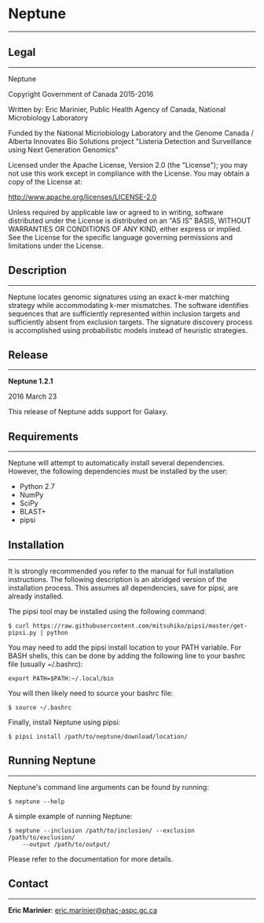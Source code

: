 # Neptune #
-----------

## Legal ##
-----------

Neptune

Copyright Government of Canada 2015-2016

Written by: Eric Marinier, Public Health Agency of Canada,
    National Microbiology Laboratory

Funded by the National Micriobiology Laboratory and the Genome Canada / Alberta
    Innovates Bio Solutions project "Listeria Detection and Surveillance
    using Next Generation Genomics"

Licensed under the Apache License, Version 2.0 (the "License"); you may not use
this work except in compliance with the License. You may obtain a copy of the
License at:

http://www.apache.org/licenses/LICENSE-2.0

Unless required by applicable law or agreed to in writing, software distributed
under the License is distributed on an "AS IS" BASIS, WITHOUT WARRANTIES OR
CONDITIONS OF ANY KIND, either express or implied. See the License for the
specific language governing permissions and limitations under the License.

## Description ##
-----------------

Neptune locates genomic signatures using an exact k-mer matching strategy while
accommodating k-mer mismatches. The software identifies sequences that are
sufficiently represented within inclusion targets and sufficiently absent from
exclusion targets. The signature discovery process is accomplished using
probabilistic models instead of heuristic strategies.

## Release ##
-------------

**Neptune 1.2.1**

2016 March 23

This release of Neptune adds support for Galaxy.

## Requirements ##
------------------

Neptune will attempt to automatically install several dependencies. However,
the following dependencies must be installed by the user:

- Python 2.7
- NumPy
- SciPy
- BLAST+
- pipsi

## Installation ##
------------------

It is strongly recommended you refer to the manual for full installation
instructions. The following description is an abridged version of the
installation process. This assumes all dependencies, save for pipsi, are
already installed.

The pipsi tool may be installed using the following command:

	$ curl https://raw.githubusercontent.com/mitsuhiko/pipsi/master/get-pipsi.py | python

You may need to add the pipsi install location to your PATH variable. For BASH
shells, this can be done by adding the following line to your bashrc file
(usually ~/.bashrc):

	export PATH=$PATH:~/.local/bin

You will then likely need to source your bashrc file:

	$ source ~/.bashrc

Finally, install Neptune using pipsi:

	$ pipsi install /path/to/neptune/download/location/


## Running Neptune ##
---------------------

Neptune's command line arguments can be found by running:

	$ neptune --help

A simple example of running Neptune:

	$ neptune --inclusion /path/to/inclusion/ --exclusion /path/to/exclusion/
		--output /path/to/output/

Please refer to the documentation for more details.

## Contact ##
-------------

**Eric Marinier**: eric.marinier@phac-aspc.gc.ca

